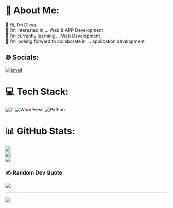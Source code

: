 # 💫 About Me:
👋 Hi, I’m Divya,<br>👀 I’m interested in ... Web & APP Development<br>🌱 I’m currently learning ... Web Development<br>💞 I’m looking forward to collaborate in ... application development


## 🌐 Socials:
[![email](https://img.shields.io/badge/Email-D14836?logo=gmail&logoColor=white)](mailto:divyjaviya10@gmail.com) 

# 💻 Tech Stack:
![C](https://img.shields.io/badge/c-%2300599C.svg?style=for-the-badge&logo=c&logoColor=white) ![WordPress](https://img.shields.io/badge/WordPress-%23117AC9.svg?style=for-the-badge&logo=WordPress&logoColor=white)
![Python](https://img.shields.io/badge/python-3670A0?style=for-the-badge&logo=python&logoColor=ffdd54)

# 📊 GitHub Stats:
![](https://github-readme-stats.vercel.app/api?username=DivyaJaviya01&theme=dark&hide_border=false&include_all_commits=false&count_private=false)<br/>
![](https://nirzak-streak-stats.vercel.app/?user=DivyaJaviya01&theme=dark&hide_border=false)<br/>
![](https://github-readme-stats.vercel.app/api/top-langs/?username=DivyaJaviya01&theme=dark&hide_border=false&include_all_commits=false&count_private=false&layout=compact)

### ✍️ Random Dev Quote
![](https://quotes-github-readme.vercel.app/api?type=horizontal&theme=radical)

---
[![](https://visitcount.itsvg.in/api?id=DivyaJaviya01&icon=0&color=0)](https://visitcount.itsvg.in)

<!-- Proudly created with GPRM ( https://gprm.itsvg.in ) -->
